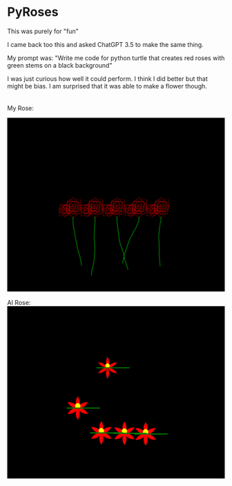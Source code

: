 # PyRoses
This was purely for "fun"

I came back too this and asked ChatGPT 3.5 to make the same thing.

My prompt was: "Write me code for python turtle that creates red roses with green stems on a black background"</br>

I was just curious how well it could perform. I think I did better but that might be bias. I am surprised that it was able to make a flower though.
<br>
<br>
<br>
My Rose:

![PyRoses](./img/roses.png)

AI Rose:
![AI PyRoses](./img/airoses.png)
